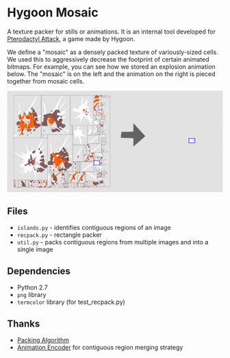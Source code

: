 Hygoon Mosaic
=============

A texture packer for stills or animations.  It is an internal tool developed
for [Pterodactyl Attack](http://pteroattack.com), a game made by Hygoon.

We define a "mosaic" as a densely packed texture of variously-sized cells. We
used this to aggressively decrease the footprint of certain animated bitmaps.
For example, you can see how we stored an explosion animation below. The
"mosaic" is on the left and the animation on the right is pieced together from
mosaic cells.

![mosaic](mosaic.gif)

Files
-----

* `islands.py` - identifies contiguous regions of an image
* `recpack.py` - rectangle packer
* `util.py` - packs contiguous regions from multiple images and into a single image

Dependencies
------------

* Python 2.7
* `png` library
* `termcolor` library (for test_recpack.py)

Thanks
------

* [Packing Algorithm](http://www.codeproject.com/Articles/210979/Fast-optimizing-rectangle-packing-algorithm-for-bu)
* [Animation Encoder](https://github.com/sublimehq/anim_encoder) for contiguous region merging strategy
